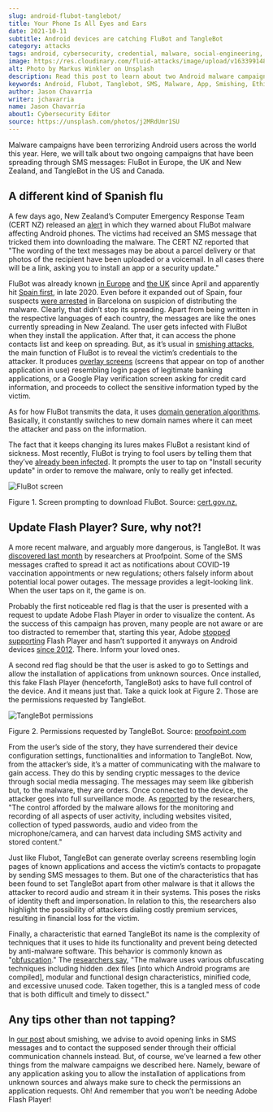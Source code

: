 ```yaml
---
slug: android-flubot-tanglebot/
title: Your Phone Is All Eyes and Ears
date: 2021-10-11
subtitle: Android devices are catching FluBot and TangleBot
category: attacks
tags: android, cybersecurity, credential, malware, social-engineering, risk
image: https://res.cloudinary.com/fluid-attacks/image/upload/v1633991486/blog/android-flubot-tanglebot/cover_android.webp
alt: Photo by Markus Winkler on Unsplash
description: Read this post to learn about two Android malware campaigns. FluBot fools its victims using clever lures and TangleBot can be used to spy on the victims.
keywords: Android, Flubot, Tanglebot, SMS, Malware, App, Smishing, Ethical Hacking, Pentesting
author: Jason Chavarría
writer: jchavarria
name: Jason Chavarría
about1: Cybersecurity Editor
source: https://unsplash.com/photos/j2MRdUmr1SU
---
```


Malware campaigns have been terrorizing Android users
across the world this year.
Here,
we will talk about two ongoing campaigns
that have been spreading through SMS messages:
FluBot in Europe,
the UK and New Zealand,
and TangleBot in the US and Canada.

## A different kind of Spanish flu

A few days ago,
New Zealand’s Computer Emergency Response Team (CERT NZ)
released an [alert](https://www.cert.govt.nz/individuals/news-and-events/parcel-delivery-text-message-infecting-android-phones/)
in which they warned about FluBot malware
affecting Android phones.
The victims had received an SMS message
that tricked them into downloading the malware.
The CERT NZ reported that
"The wording of the text messages may be about a parcel delivery
or that photos of the recipient have been uploaded
or a voicemail.
In all cases there will be a link,
asking you to install an app
or a security update."

FluBot was already known [in Europe](https://www.proofpoint.com/us/blog/threat-insight/flubot-android-malware-spreading-rapidly-through-europe-may-hit-us-soon#)
and
[the UK](https://www.zdnet.com/article/this-password-stealing-android-malware-is-spreading-quickly-heres-watch-to-watch-out-for/)
since April
and apparently hit [Spain first](https://twitter.com/ThreatFabric/status/1346807894860300288),
in late 2020.
Even before it expanded out of Spain, four suspects [were arrested](https://therecord.media/flubot-malware-gang-arrested-in-barcelona/)
in Barcelona
on suspicion of distributing the malware.
Clearly,
that didn’t stop its spreading.
Apart from being written in the respective languages of each country,
the messages are like the ones currently spreading in New Zealand.
The user gets infected with FluBot
when they install the application.
After that,
it can access the phone contacts list
and keep on spreading.
But, as it’s usual in [smishing attacks](../smishing/),
the main function of FluBot is
to reveal the victim’s credentials to the attacker.
It produces [overlay screens](https://www.lifewire.com/what-is-screen-overlay-4176177)
(screens that appear on top of another application in use)
resembling login pages of legitimate banking applications,
or a Google Play verification screen
asking for credit card information,
and proceeds to collect the sensitive information
typed by the victim.

As for how FluBot transmits the data,
it uses [domain generation algorithms](https://blog.malwarebytes.com/security-world/2016/12/explained-domain-generating-algorithm/).
Basically,
it constantly switches to new domain names
where it can meet the attacker
and pass on the information.

The fact that it keeps changing its lures
makes FluBot a resistant kind of sickness.
Most recently,
FluBot is trying to fool users
by telling them that they’ve [already been infected](https://threatpost.com/flubot-malware-targets-androids-with-fake-security-updates/175276/).
It prompts the user to tap on "Install security update"
in order to remove the malware,
only to really get infected.

<div class="imgblock">

![FluBot screen](https://res.cloudinary.com/fluid-attacks/image/upload/v1633991393/blog/android-flubot-tanglebot/Android-Figure-1.webp)

<div class="title">

Figure 1. Screen prompting to download FluBot. Source: [cert.gov.nz.](https://www.cert.govt.nz/assets/Uploads/images/Flubot-install-page.png)

</div>

</div>

## Update Flash Player? Sure, why not?!

A more recent malware,
and arguably more dangerous,
is TangleBot.
It was [discovered last month](https://www.cloudmark.com/en/blog/mobile/tanglebot-new-advanced-sms-malware-targets-mobile-users-across-us-and-canada-covid-19)
by researchers at Proofpoint.
Some of the SMS messages crafted to spread it
act as notifications about COVID-19 vaccination appointments
or new regulations;
others falsely inform about potential local power outages.
The message provides a legit-looking link.
When the user taps on it,
the game is on.

Probably the first noticeable red flag is that the user is presented
with a request to update Adobe Flash Player in order to visualize the
content. As the success of this campaign has proven, many people are not
aware or are too distracted to remember that, starting this year, Adobe
[stopped
supporting](https://www.adobe.com/products/flashplayer/end-of-life.html)
Flash Player and hasn’t supported it anyways on Android devices
[since 2012](https://community.adobe.com/t5/flash-player-discussions/flash-player-for-android-phones/td-p/9954925).
There. Inform your loved ones.

A second red flag should be
that the user is asked to go to Settings
and allow the installation of applications
from unknown sources.
Once installed,
this fake Flash Player
(henceforth, TangleBot)
asks to have full control of the device.
And it means just that.
Take a quick look at Figure 2.
Those are the permissions requested by TangleBot.

<div class="imgblock">

![TangleBot permissions](https://res.cloudinary.com/fluid-attacks/image/upload/v1633991394/blog/android-flubot-tanglebot/Android-Figure-2.webp)

<div class="title">

Figure 2. Permissions requested by TangleBot. Source:
[proofpoint.com](https://www.proofpoint.com/sites/default/files/inline-images/image-20211001134835-14.png)

</div>

</div>

From the user’s side of the story,
they have surrendered their device configuration settings,
functionalities and information to TangleBot.
Now,
from the attacker’s side,
it’s a matter of communicating with the malware
to gain access.
They do this by sending cryptic messages to the device
through social media messaging.
The messages may seem like gibberish but,
to the malware,
they are orders.
Once connected to the device,
the attacker goes into full surveillance mode.
As [reported](https://www.proofpoint.com/us/blog/threat-insight/mobile-malware-tanglebot-untangled)
by
the researchers,
"The control afforded by the malware allows
for the monitoring and recording
of all aspects of user activity,
including websites visited,
collection of typed passwords,
audio and video from the microphone/camera,
and can harvest data
including SMS activity and stored content."

Just like Flubot,
TangleBot can generate overlay screens
resembling login pages of known applications
and access the victim’s contacts
to propagate by sending SMS messages to them.
But one of the characteristics
that has been found to set TangleBot apart
from other malware
is that it allows the attacker
to record audio
and stream it in their systems.
This poses the risks of identity theft
and impersonation.
In relation to this,
the researchers also highlight
the possibility of attackers dialing costly premium services,
resulting in financial loss for the victim.

Finally,
a characteristic that earned TangleBot its name
is the complexity of techniques
that it uses to hide its functionality
and prevent being detected by anti-malware software.
This behavior is commonly known as "[obfuscation](https://www.zdnet.com/article/a-question-of-security-what-is-obfuscation-and-how-does-it-work/)."
The [researchers say](https://www.proofpoint.com/us/blog/threat-insight/mobile-malware-tanglebot-untangled),
"The malware uses various obfuscating techniques
including hidden .dex files
\[into which Android programs are compiled\],
modular and functional design characteristics,
minified code,
and excessive unused code.
Taken together,
this is a tangled mess of code
that is both difficult and timely to dissect."

## Any tips other than not tapping?

In [our post](../smishing/) about smishing,
we advise to avoid opening links in SMS messages
and to contact the supposed sender
through their official communication channels instead.
But,
of course,
we’ve learned a few other things
from the malware campaigns we described here.
Namely,
beware of any application asking you
to allow the installation of applications
from unknown sources
and always make sure to check the permissions
an application requests.
Oh\!
And remember that you won’t be needing Adobe Flash Player\!
